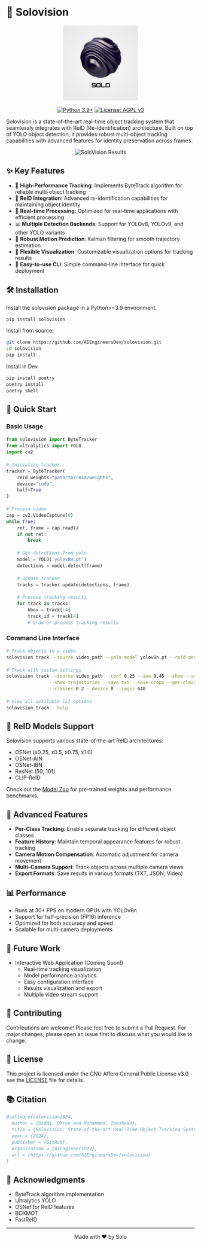 # 🚀 Solovision

<div align="center">

<img src="assets/logo/logo.png" alt="Solovision Logo" width="200"/>

[![Python 3.9+](https://img.shields.io/badge/Python-3.9%2B-blue.svg)](https://www.python.org/downloads/)
[![License: AGPL v3](https://img.shields.io/badge/License-AGPL_v3-blue.svg)](https://www.gnu.org/licenses/agpl-3.0)

</div>

Solovision is a state-of-the-art real-time object tracking system that seamlessly integrates with ReID (Re-Identification) architecture. Built on top of YOLO object detection, it provides robust multi-object tracking capabilities with advanced features for identity preservation across frames.

<div align="center">
  <img src="assets/results/solovision_results.gif" alt="SoloVision Results">
</div>

## ✨ Key Features

- 🎯 **High-Performance Tracking**: Implements ByteTrack algorithm for reliable multi-object tracking
- 🔄 **ReID Integration**: Advanced re-identification capabilities for maintaining object identity
- 🚀 **Real-time Processing**: Optimized for real-time applications with efficient processing
- 📊 **Multiple Detection Backends**: Support for YOLOv8, YOLOv9, and other YOLO variants
- 💪 **Robust Motion Prediction**: Kalman filtering for smooth trajectory estimation
- 🎨 **Flexible Visualization**: Customizable visualization options for tracking results
- 🔧 **Easy-to-use CLI**: Simple command-line interface for quick deployment

## 🛠️ Installation

Install the solovision package in a Python>=3.9 environment.
```bash
pip install solovision
```

Install from source:

```bash
git clone https://github.com/AIEngineersDev/solovision.git
cd solovision
pip install .
```

Install in Dev
```bash
pip install poetry
poetry install
poetry shell
```

## 🚀 Quick Start

### Basic Usage

```python
from solovision import ByteTracker
from ultralytics import YOLO
import cv2

# Initialize tracker
tracker = ByteTracker(
    reid_weights="path/to/reid/weights",
    device="cuda",
    half=True
)

# Process video
cap = cv2.VideoCapture(0)
while True:
    ret, frame = cap.read()
    if not ret:
        break
        
    # Get detections from yolo
    model = YOLO('yolov8m.pt')
    detections = model.detect(frame)
    
    # Update tracker
    tracks = tracker.update(detections, frame)
    
    # Process tracking results
    for track in tracks:
        bbox = track[:4]
        track_id = track[4]
        # Draw or process tracking results
```

### Command Line Interface

```bash
# Track objects in a video
solovision track --source video_path --yolo-model yolov8n.pt --reid-model osnet_x1_0_msmt17.pt

# Track with custom settings
solovision track --source video_path --conf 0.25 --iou 0.45 --show --save --half \
                --show-trajectories --save-txt --save-crops --per-class \
                --classes 0 2 --device 0 --imgsz 640

# View all available CLI options
solovision track --help
```

## 🎯 ReID Models Support

Solovision supports various state-of-the-art ReID architectures:

- OSNet (x0.25, x0.5, x0.75, x1.0)
- OSNet-AIN
- OSNet-IBN
- ResNet (50, 101)
- CLIP-ReID

Check out the [Model Zoo](https://kaiyangzhou.github.io/deep-person-reid/MODEL_ZOO.html) for pre-trained weights and performance benchmarks.

## 🔧 Advanced Features

- **Per-Class Tracking**: Enable separate tracking for different object classes
- **Feature History**: Maintain temporal appearance features for robust tracking
- **Camera Motion Compensation**: Automatic adjustment for camera movement
- **Multi-Camera Support**: Track objects across multiple camera views
- **Export Formats**: Save results in various formats (TXT, JSON, Video)

## 📊 Performance

- Runs at 30+ FPS on modern GPUs with YOLOv8n
- Support for half-precision (FP16) inference
- Optimized for both accuracy and speed
- Scalable for multi-camera deployments

## 🚀 Future Work

- Interactive Web Application (Coming Soon!)
  - Real-time tracking visualization
  - Model performance analytics
  - Easy configuration interface
  - Results visualization and export
  - Multiple video stream support

## 🤝 Contributing

Contributions are welcome! Please feel free to submit a Pull Request. For major changes, please open an issue first to discuss what you would like to change.

## 📝 License

This project is licensed under the GNU Affero General Public License v3.0 - see the [LICENSE](LICENSE) file for details.

## 📚 Citation

```bibtex
@software{solovision2024,
  author = {Diddi, Dhruv and Mohammed, Zeeshaan},
  title = {Solovision: State-of-the-art Real-Time Object Tracking System},
  year = {2024},
  publisher = {GitHub},
  organization = {AIEngineersDev},
  url = {https://github.com/AIEngineersDev/solovision}
}
```

## 🙏 Acknowledgments

- ByteTrack algorithm implementation
- Ultralytics YOLO
- OSNet for ReID features
- BOXMOT
- FastReID

---
<p align="center">Made with ❤️ by Solo</p>
